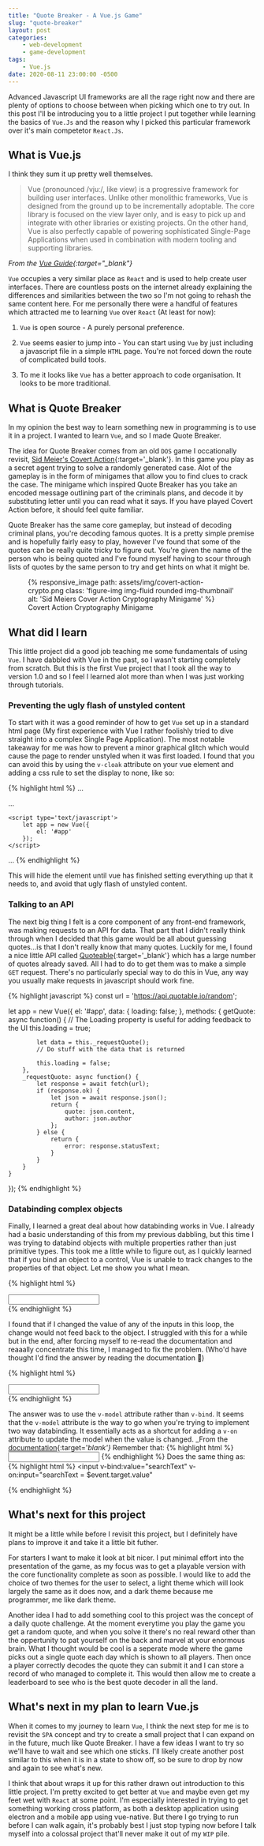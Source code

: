 ```yaml
---
title: "Quote Breaker - A Vue.js Game"
slug: "quote-breaker"
layout: post
categories: 
    - web-development
    - game-development
tags:
    - Vue.js
date: 2020-08-11 23:00:00 -0500
---
```


Advanced Javascript UI frameworks are all the rage right now and there are plenty
of options to choose between when picking which one to try out. In this post
I'll be introducing you to a little project I put together while learning the
basics of `Vue.Js` and the reason why I picked this particular framework over
it's main competetor `React.Js`.

## What is Vue.js

I think they sum it up pretty well themselves.

>Vue (pronounced /vjuː/, like view) is a progressive framework for building user
>interfaces. Unlike other monolithic frameworks, Vue is designed from the ground
>up to be incrementally adoptable. The core library is focused on the view layer
>only, and is easy to pick up and integrate with other libraries or existing
>projects. On the other hand, Vue is also perfectly capable of powering
>sophisticated Single-Page Applications when used in combination with modern
>tooling and supporting libraries.

*From the [Vue Guide](https://vuejs.org/v2/guide/){:target="_blank"}*

`Vue` occupies a very similar place as `React` and is used to help create
user interfaces. There are countless posts on the internet already explaining
the differences and similarities between the two so I'm not going to rehash
the same content here. For me personally there were a handful of features
which attracted me to learning `Vue` over `React` (At least for now):

1. `Vue` is open source - A purely personal preference.

2. `Vue` seems easier to jump into - You can start using `Vue` by just including
a javascript file in a simple `HTML` page. You're not forced down the route of
complicated build tools.

3. To me it looks like `Vue` has a better approach to code organisation. It looks
to be more traditional.

## What is Quote Breaker

In my opinion the best way to learn something new in programming is to use it in
a project. I wanted to learn `Vue`, and so I made Quote Breaker.

The idea for Quote Breaker comes from an old `DOS` game I occationally revisit,
[Sid Meier's Covert Action](https://en.wikipedia.org/wiki/Sid_Meier%27s_Covert_Action){:target='_blank'}.
In this game you play as a secret agent trying to solve a randomly generated case.
Alot of the gameplay is in the form of minigames that allow you to find clues to
crack the case. The minigame which inspired Quote Breaker has
you take an encoded message outlining part of the criminals plans, and decode it
by substituting letter until you can read what it says. If you have played Covert
Action before, it should feel quite familiar.

Quote Breaker has the same core gameplay, but instead of decoding criminal plans,
you're decoding famous quotes. It is a pretty simple premise and is hopefully
fairly easy to play, however I've found that some of the quotes can be really
quite tricky to figure out. You're given the name of the person who is being
quoted and I've found myself having to scour through lists of quotes by the
same person to try and get hints on what it might be.

<div class='row justify-content-center'>
<figure class='figure col-md-6'>
    {% responsive_image path: assets/img/covert-action-crypto.png class: 'figure-img img-fluid rounded img-thumbnail' alt: 'Sid Meiers Cover Action Cryptography Minigame' %}
    <figcaption class='figure-caption text-center'>Covert Action Cryptography Minigame</figcaption>
</figure>
</div>

## What did I learn

This little project did a good job teaching me some fundamentals of using `Vue`.
I have dabbled with Vue in the past, so I wasn't starting completely from scratch.
But this is the first Vue project that I took all the way to version 1.0 and so 
I feel I learned alot more than when I was just working through tutorials.

### Preventing the ugly flash of unstyled content

To start with it was a good reminder of how to get `Vue` set up in a standard
html page (My first experience with Vue I rather foolishly tried to dive straight
into a complex Single Page Application). The most notable takeaway for me was
how to prevent a minor graphical glitch which would cause the page to render
unstyled when it was first loaded. I found that you can avoid this by using the
`v-cloak` attribute on your vue element and adding a css rule to set the display
to none, like so:

{% highlight html %}
...
<style type='text/css'>
    [v-cloak] { display: none }
</style>
...
<body>
    <div id='app' v-cloak>
    ...
    </div>

    <script type='text/javascript'>
        let app = new Vue({
            el: '#app'
        });
    </script>
</body>
...
{% endhighlight %}

This will hide the element until vue has finished setting everything up that it
needs to, and avoid that ugly flash of unstyled content.

### Talking to an API

The next big thing I felt is a core component of any front-end framework, was
making requests to an API for data. That part that I didn't really think through
when I decided that this game would be all about guessing quotes...is that I don't
really know that many quotes. Luckily for me, I found a nice little API called
[Quoteable](https://github.com/lukePeavey/quotable){:target='_blank'} which has
a large number of quotes already saved. All I had to do to get them was to make
a simple `GET` request. There's no particularly special way to do this in Vue,
any way you usually make requests in javascript should work fine.

{% highlight javascript %}
const url = 'https://api.quotable.io/random';

let app = new Vue({
    el: '#app',
    data: {
        loading: false;
    },
    methods: {
        getQuote: async function() {
            // The Loading property is useful for adding feedback to the UI
            this.loading = true;

            let data = this._requestQuote();
            // Do stuff with the data that is returned

            this.loading = false;
        },
        _requestQuote: async function() {
            let response = await fetch(url);
            if (response.ok) {
                let json = await response.json();
                return {
                    quote: json.content,
                    author: json.author
                };
            } else {
                return {
                    error: response.statusText;
                }
            }
        }
    }
});
{% endhighlight %}

### Databinding complex objects

Finally, I learned a great deal about how databinding works in Vue. I already
had a basic understanding of this from my previous dabbling, but this time I
was trying to databind objects with multiple properties rather than just primitive
types. This took me a little while to figure out, as I quickly learned that if you
bind an object to a control, Vue is unable to track changes to the properties of
that object. Let me show you what I mean.

{% highlight html %}
<div v-for='(value, key, index) in myobject'>
    <input type='text' v-bind='value' />
</div>
{% endhighlight %}

I found that if I changed the value of any of the inputs in this loop, the change
would not feed back to the object. I struggled with this for a while but in the
end, after forcing myself to re-read the documentation and reaaally concentrate
this time, I managed to fix the problem. (Who'd have thought I'd find the answer
by reading the documentation :grimacing:)

{% highlight html %}
<div v-for='(value, key, index) in myobject'>
    <input type='text' v-model='myobject[key]' />
</div>
{% endhighlight %}

The answer was to use the `v-model` attribute rather than `v-bind`. It seems that
the `v-model` attribute is the way to go when you're trying to implement two way databinding. It essentially acts as a shortcut for adding a `v-on` attribute to update the model when the value is changed.  _From the [documentation](https://vuejs.org/v2/guide/components.html#Using-v-model-on-Components){:target='_blank'}_ Remember that: {% highlight html %} <input v-model="searchText"> {% endhighlight %} Does the same thing as:
{% highlight html %}
<input
    v-bind:value="searchText"
    v-on:input="searchText = $event.target.value"
>
{% endhighlight %}

## What's next for this project

It might be a little while before I revisit this project, but I definitely have
plans to improve it and take it a little bit futher.

For starters I want to make it look at bit nicer. I put minimal effort into the
presentation of the game, as my focus was to get a playable version with the 
core functionality complete as soon as possible. I would like to add the choice
of two themes for the user to select, a light theme which will look largely the
same as it does now, and a dark theme because me programmer, me like dark theme.

Another idea I had to add something cool to this project was the concept of a
daily quote challenge. At the moment everytime you play the game you get a
random quote, and when you solve it there's no real reward other than the
oppertunity to pat yourself on the back and marvel at your enormous brain.
What I thought would be cool is a seperate mode where the game picks out a
single quote each day which is shown to all players. Then once a player correctly
decodes the quote they can submit it and I can store a record of who managed
to complete it. This would then allow me to create a leaderboard to see who
is the best quote decoder in all the land.

## What's next in my plan to learn Vue.js

When it comes to my journey to learn `Vue`, I think the next step for me is to
revisit the `SPA` concept and try to create a small project that I can expand
on in the future, much like Quote Breaker. I have a few ideas I want to try
so we'll have to wait and see which one sticks. I'll likely create another post
similar to this when it is in a state to show off, so be sure to drop by now and
again to see what's new.

I think that about wraps it up for this rather drawn out introduction to this little
project. I'm pretty excited to get better at `Vue` and maybe even get my feet wet
with `React` at some point. I'm especially interested in trying to get something
working cross platform, as both a desktop application using electron and a mobile
app using vue-native. But there I go trying to run before I can walk again, it's
probably best I just stop typing now before I talk myself into a colossal project
that'll never make it out of my `WIP` pile.

